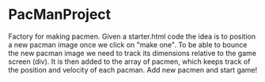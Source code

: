 # PacManProject
Factory for making pacmen.
Given a starter.html code the idea is to position a new pacman image once we click on "make one". To be able to bounce the new pacman image we need to track its dimensions relative to the game screen (div). It is then added to the array of pacmen, which keeps track of the position and velocity of each pacman.
Add new pacmen and start game!
